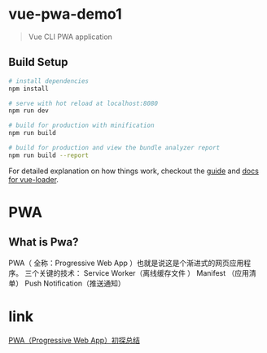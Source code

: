 # vue-pwa-demo1

> Vue CLI PWA application

## Build Setup

``` bash
# install dependencies
npm install

# serve with hot reload at localhost:8080
npm run dev

# build for production with minification
npm run build

# build for production and view the bundle analyzer report
npm run build --report
```

For detailed explanation on how things work, checkout the [guide](http://vuejs-templates.github.io/webpack/) and [docs for vue-loader](http://vuejs.github.io/vue-loader).

# PWA
## What is Pwa?
  PWA（ 全称：Progressive Web App ）也就是说这是个渐进式的网页应用程序。
  三个关键的技术：
  Service Worker（离线缓存文件 ）
  Manifest （应用清单）
  Push Notification（推送通知）
  
  
# link
<a href="https://blog.csdn.net/qq_19238139/article/details/77531191">PWA（Progressive Web App）初探总结</a>
